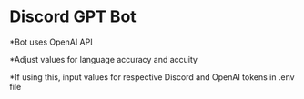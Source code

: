 # Discord GPT Bot

*Bot uses OpenAI API

*Adjust values for language accuracy and accuity

*If using this, input values for respective Discord and OpenAI tokens in .env file
